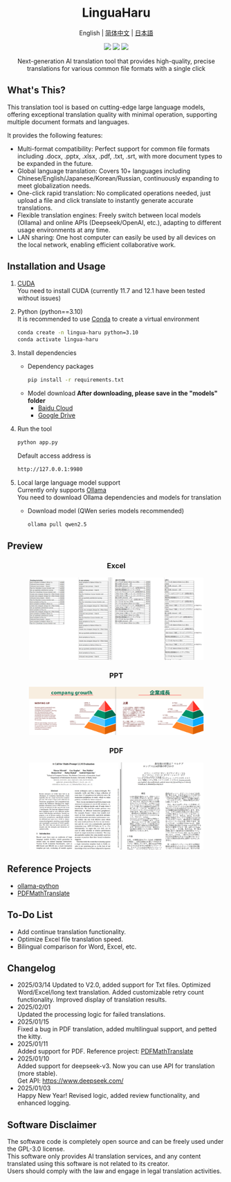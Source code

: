 <div align="center">
<h1 id="title">LinguaHaru</h1>

English | [简体中文](README_ZH.md) | [日本語](README_JP.md) 


<div align=center><img src="https://img.shields.io/github/v/release/YANG-Haruka/LinguaHaru"/>   <img src="https://img.shields.io/github/license/YANG-Haruka/LinguaHaru"/>   <img src="https://img.shields.io/github/stars/YANG-Haruka/LinguaHaru"/></div>
<p align='center'>Next-generation AI translation tool that provides high-quality, precise translations for various common file formats with a single click</p>

</div>
<h2 id="What's This">What's This?</h2>
This translation tool is based on cutting-edge large language models, offering exceptional translation quality with minimal operation, supporting multiple document formats and languages.

It provides the following features:

- Multi-format compatibility: Perfect support for common file formats including .docx, .pptx, .xlsx, .pdf, .txt, .srt, with more document types to be expanded in the future.
- Global language translation: Covers 10+ languages including Chinese/English/Japanese/Korean/Russian, continuously expanding to meet globalization needs.
- One-click rapid translation: No complicated operations needed, just upload a file and click translate to instantly generate accurate translations.
- Flexible translation engines: Freely switch between local models (Ollama) and online APIs (Deepseek/OpenAI, etc.), adapting to different usage environments at any time.
- LAN sharing: One host computer can easily be used by all devices on the local network, enabling efficient collaborative work.


<h2 id="install">Installation and Usage</h2>

1. [CUDA](https://developer.nvidia.com/cuda-downloads)   
You need to install CUDA (currently 11.7 and 12.1 have been tested without issues)  

2. Python (python==3.10)  
    It is recommended to use [Conda](https://www.anaconda.com/download) to create a virtual environment  
    ```bash
    conda create -n lingua-haru python=3.10
    conda activate lingua-haru
    ```

3. Install dependencies
    - Dependency packages
        ```bash
        pip install -r requirements.txt
        ```
    - Model download 
        **After downloading, please save in the "models" folder**  
        - [Baidu Cloud](https://pan.baidu.com/s/1erFEqR4CgR0JwWvpvms4eQ?pwd=v813)
        - [Google Drive](https://drive.google.com/file/d/1UVfJhpxWywBu250Xt-TDkvN5Jjjj0LN7/view?usp=sharing)


4. Run the tool
    ```bash
    python app.py
    ```
    Default access address is
    ```bash
    http://127.0.0.1:9980
    ```

5. Local large language model support  
    Currently only supports [Ollama](https://ollama.com/)  
    You need to download Ollama dependencies and models for translation
    - Download model (QWen series models recommended)
        ```bash
        ollama pull qwen2.5
        ```

<h2 id="preview">Preview</h2>
<div align="center">
  <h3>Excel</h3>
  <img src="img/excel.png" width="80%"/>
  <h3>PPT</h3>
  <img src="img/ppt.png" width="80%"/>
  <h3>PDF</h3>
  <img src="img/pdf.png" width="80%"/>
</div>


## Reference Projects
- [ollama-python](https://github.com/ollama/ollama-python)
- [PDFMathTranslate](https://github.com/Byaidu/PDFMathTranslate)

## To-Do List
- Add continue translation functionality.
- Optimize Excel file translation speed.
- Bilingual comparison for Word, Excel, etc.

## Changelog
- 2025/03/14
Updated to V2.0, added support for Txt files. Optimized Word/Excel/long text translation. Added customizable retry count functionality. Improved display of translation results.
- 2025/02/01  
Updated the processing logic for failed translations.
- 2025/01/15  
Fixed a bug in PDF translation, added multilingual support, and petted the kitty.
- 2025/01/11  
Added support for PDF. Reference project: [PDFMathTranslate](https://github.com/Byaidu/PDFMathTranslate)
- 2025/01/10    
Added support for deepseek-v3. Now you can use API for translation (more stable).  
Get API: https://www.deepseek.com/
- 2025/01/03  
Happy New Year! Revised logic, added review functionality, and enhanced logging.


## Software Disclaimer  
The software code is completely open source and can be freely used under the GPL-3.0 license.  
This software only provides AI translation services, and any content translated using this software is not related to its creator.  
Users should comply with the law and engage in legal translation activities.